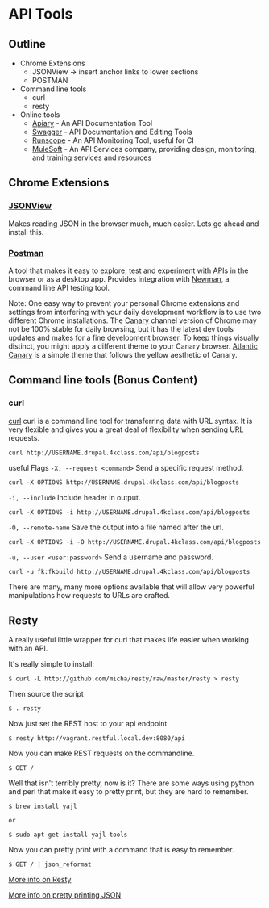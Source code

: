 # API Tools

## Outline
* Chrome Extensions
  * JSONView -> insert anchor links to lower sections
  * POSTMAN
* Command line tools
  * curl
  * resty
* Online tools
  * [Apiary](https://apiary.io/) - An API Documentation Tool
  * [Swagger](http://swagger.io/) - API Documentation and Editing Tools
  * [Runscope](https://www.runscope.com/) - An API Monitoring Tool, useful for CI
  * [MuleSoft](https://www.mulesoft.com/) - An API Services company, providing design, monitoring, and training services and resources

## Chrome Extensions
###  [JSONView](https://chrome.google.com/webstore/detail/jsonview/chklaanhfefbnpoihckbnefhakgolnmc?hl=en)

Makes reading JSON in the browser much, much easier. Lets go ahead and install this.

### [Postman](https://chrome.google.com/webstore/detail/postman-rest-client-packa/fhbjgbiflinjbdggehcddcbncdddomop?hl=en)

A tool that makes it easy to explore, test and experiment with APIs in the browser or as a desktop app.
Provides integration with [Newman](https://github.com/postmanlabs/newman), a command line API testing tool.

Note: One easy way to prevent your personal Chrome extensions and settings from interfering with your daily development workflow is to use two different Chrome installations. The [Canary](https://www.google.com/chrome/browser/canary.html) channel version of Chrome may not be 100% stable for daily browsing, but it has the latest dev tools updates and makes for a fine development browser. To keep things visually distinct, you might apply a different theme to your Canary browser. [Atlantic Canary](https://chrome.google.com/webstore/detail/atlantic-canary/kdhdhbgeochfkblomjngbnebbmoeblpg?hl=en) is a simple theme that follows the yellow aesthetic of Canary.

## Command line tools (Bonus Content)

### curl
[curl](http://curl.haxx.se/) curl is a command line tool for transferring data with URL syntax. It is very flexible and gives you a great deal of flexibility when sending URL requests.

```shell
curl http://USERNAME.drupal.4kclass.com/api/blogposts
```

useful Flags
`-X, --request <command>` Send a specific request method.
```shell
curl -X OPTIONS http://USERNAME.drupal.4kclass.com/api/blogposts
```

`-i, --include` Include header in output.
```shell
curl -X OPTIONS -i http://USERNAME.drupal.4kclass.com/api/blogposts
```

`-O, --remote-name` Save the output into a file named after the url.
```shell
curl -X OPTIONS -i -O http://USERNAME.drupal.4kclass.com/api/blogposts
```

`-u, --user <user:password>` Send a username and password.
```shell
curl -u fk:fkbuild http://USERNAME.drupal.4kclass.com/api/blogposts
```
There are many, many more options available that will allow very powerful manipulations how requests to URLs are crafted.

## Resty
A really useful little wrapper for curl that makes life easier when working with an API.

It's really simple to install:

    $ curl -L http://github.com/micha/resty/raw/master/resty > resty

Then source the script

    $ . resty

Now just set the REST host to your api endpoint.

    $ resty http://vagrant.restful.local.dev:8080/api

Now you can make REST requests on the commandline.

    $ GET /

Well that isn't terribly pretty, now is it? There are some ways using python and perl that make it easy to pretty print, but they are hard to remember.

    $ brew install yajl

    or

    $ sudo apt-get install yajl-tools

Now you can pretty print with a command that is easy to remember.

    $ GET / | json_reformat

[More info on Resty](https://raw.githubusercontent.com/micha/resty)

[More info on pretty printing JSON](http://www.skorks.com/2013/04/the-best-way-to-pretty-print-json-on-the-command-line/)
